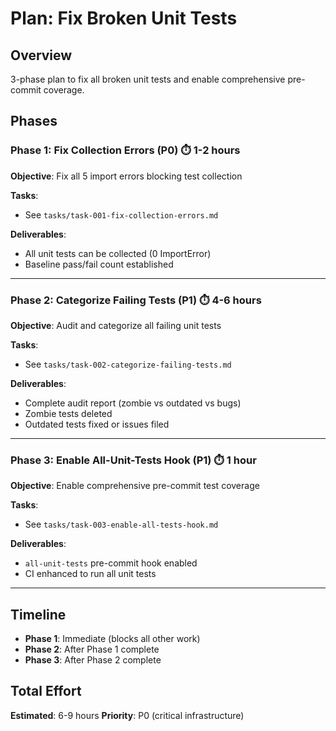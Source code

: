 # Plan: Fix Broken Unit Tests

## Overview
3-phase plan to fix all broken unit tests and enable comprehensive pre-commit coverage.

## Phases

### **Phase 1: Fix Collection Errors (P0)** ⏱️ 1-2 hours
**Objective**: Fix all 5 import errors blocking test collection

**Tasks**:
- See `tasks/task-001-fix-collection-errors.md`

**Deliverables**:
- All unit tests can be collected (0 ImportError)
- Baseline pass/fail count established

---

### **Phase 2: Categorize Failing Tests (P1)** ⏱️ 4-6 hours
**Objective**: Audit and categorize all failing unit tests

**Tasks**:
- See `tasks/task-002-categorize-failing-tests.md`

**Deliverables**:
- Complete audit report (zombie vs outdated vs bugs)
- Zombie tests deleted
- Outdated tests fixed or issues filed

---

### **Phase 3: Enable All-Unit-Tests Hook (P1)** ⏱️ 1 hour
**Objective**: Enable comprehensive pre-commit test coverage

**Tasks**:
- See `tasks/task-003-enable-all-tests-hook.md`

**Deliverables**:
- `all-unit-tests` pre-commit hook enabled
- CI enhanced to run all unit tests

---

## Timeline
- **Phase 1**: Immediate (blocks all other work)
- **Phase 2**: After Phase 1 complete
- **Phase 3**: After Phase 2 complete

## Total Effort
**Estimated**: 6-9 hours
**Priority**: P0 (critical infrastructure)
